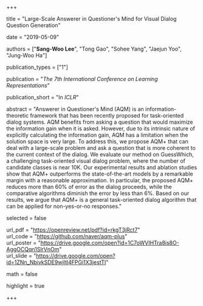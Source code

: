 +++

title = "Large-Scale Answerer in Questioner's Mind for Visual Dialog Question Generation"

date = "2019-05-09"

authors = ["**Sang-Woo Lee**", "Tong Gao", "Sohee Yang", "Jaejun Yoo", "Jung-Woo Ha"]

publication_types = ["1"]

publication = "*The 7th International Conference on Learning Representations*"

publication_short = "In *ICLR*"

abstract = "Answerer in Questioner's Mind (AQM) is an information-theoretic framework that has been recently proposed for task-oriented dialog systems. AQM benefits from asking a question that would maximize the information gain when it is asked. However, due to its intrinsic nature of explicitly calculating the information gain, AQM has a limitation when the solution space is very large. To address this, we propose AQM+ that can deal with a large-scale problem and ask a question that is more coherent to the current context of the dialog. We evaluate our method on GuessWhich, a challenging task-oriented visual dialog problem, where the number of candidate classes is near 10K. Our experimental results and ablation studies show that AQM+ outperforms the state-of-the-art models by a remarkable margin with a reasonable approximation. In particular, the proposed AQM+ reduces more than 60% of error as the dialog proceeds, while the comparative algorithms diminish the error by less than 6%. Based on our results, we argue that AQM+ is a general task-oriented dialog algorithm that can be applied for non-yes-or-no responses."

selected = false

url_pdf = "https://openreview.net/pdf?id=rkgT3jRct7"  
url_code = "https://github.com/naver/aqm-plus"  
url_poster = "https://drive.google.com/open?id=1C7oWVIHTra8is8O-AggOCQqn1SlrVnOm"  
url_slide = "https://drive.google.com/open?id=1ZNn_NbivkSDE9wjItl4FPGi1X3jestTI"  

math = false

highlight = true


+++

